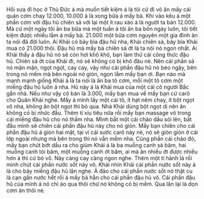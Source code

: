 Hồi xưa đi học ở Thủ Đức á mà muốn tiết kiệm á là tôi cứ đi vô ăn mấy cái quán cơm chay 12.000, 10.000 á là xong bữa á mấy bà. Khi vào kêu á một phần cơm với đậu hũ chiên sả với lại một ít rau xào á là người ta bán 12.000. Mà cứ một ngày tôi ăn ba bữa mà một tuần á tôi ăn ba bốn ngày luôn, tôi tiết kiệm được nhiều lắm á mấy bà. 21.000 một bữa cơm nguyên một gia đình ăn ta nói đã đời luôn. Ai Khải có bảy bìa đậu hũ nha, Khải chiên sả, bảy bìa Khải mua có 21.000 thôi. Đậu hũ mà mấy bà chiên sả ớt là ta nói nó ngon nhất. Ai Khải thấy á đậu hũ nó sẽ còn hơi khô khô, bạn làm thử cái công thức đậu hũ. Chiên sả ớt của Khải đi, nó sẽ không có bị khô đâu nè. Nên cái phần sả nó mặn mặn, ngọt ngọt, cay cay, vậy như cái phần đậu hũ nó béo ngậy, bên trong nó mềm mà bên ngoài nó giòn, ngon lắm mấy bạn ơi. Bạn nào mà mạnh mạnh giống Khải á là ta nói là ăn ba tô cơm, mỗi một tô cơm một miếng đậu hũ luôn á nha. Hũ này á là Khải mua của một cái cô người Bắc gần nhà. Nếu như vậy cô bán là 3.000, mấy bạn mua về mấy bạn cứ carô cho Quăn Khải nghe. Mấy á mình lấy một cái tô, ít hạt nêm chay, ít bột ngọt vô nha, không ăn bột ngọt thì bỏ qua. Nhà Khải dùng bột ngọt dị nên ăn không có bị nhức đầu. Thêm tí xíu tiêu nữa rồi mấy bạn massage vô trong cái miếng đậu hũ cho nó thấm nha. Mình bắt một cái chảo dầu sôi lên, bắt đầu mình sẽ chiên cái phần đậu hũ này cho nó giòn. Mấy bạn chiên cho cái phần đậu hũ á giòn hai mặt, tại vì cái sước carô này nè, nó sẽ giòn giòn ở cái lớp ngoài nhưng mà bên trong thì nó vẫn mềm nha. Cũng phần cái chảo đó, mấy bạn chút bớt dầu ra cho giùm Khải á là ba muỗng canh sả băm, hai muỗng canh tỏi băm, một muỗng canh ớt băm, ai mà ăn nhiều ớt được nhiều hơn á thì cứ bỏ vô. Này càng cay càng ngon nghe. Thêm một tí hành lá rồi mình chút cái phần nước sốt này vô. Khải nhìn Khải cái phần nước sốt này á là cho bảy miếng đậu hũ lận nghe. À đảo cho cái phần nước sốt nó thật cu là cạn gần nước hết rồi á mấy bà hẵn cho cái phần đậu hũ vô. Cái phần đậu hũ của mình á nó chỉ áo qua thôi chứ nó không có bị mềm. Qua lăn lại là dọn cơm ăn thôi nè.